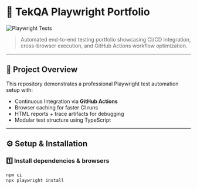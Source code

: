 # 🧪 TekQA Playwright Portfolio  
![Playwright Tests](https://github.com/rmgoede/tekqa-playwright-portfolio/actions/workflows/playwright.yml/badge.svg)

> Automated end-to-end testing portfolio showcasing CI/CD integration, cross-browser execution, and GitHub Actions workflow optimization.

---

## 🚀 Project Overview
This repository demonstrates a professional Playwright test automation setup with:
- Continuous Integration via **GitHub Actions**
- Browser caching for faster CI runs  
- HTML reports + trace artifacts for debugging  
- Modular test structure using TypeScript  

---

## ⚙️ Setup & Installation

### 1️⃣ Install dependencies & browsers
```bash
npm ci
npx playwright install
